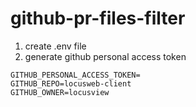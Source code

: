 # github-pr-files-filter

1. create .env file 
2. generate github personal access token
```
GITHUB_PERSONAL_ACCESS_TOKEN=
GITHUB_REPO=locusweb-client
GITHUB_OWNER=locusview
